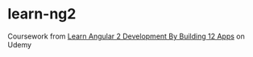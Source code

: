 learn-ng2
=====================

Coursework from [Learn Angular 2 Development By Building 12 Apps] on Udemy


[Learn Angular 2 Development By Building 12 Apps]: https://www.udemy.com/learn-angular-2-development-by-building-10-apps/